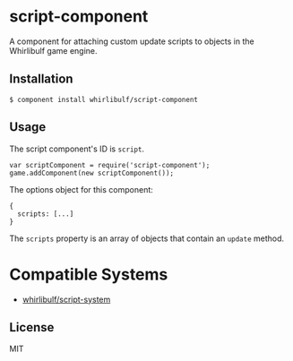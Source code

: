 
# script-component

A component for attaching custom update scripts to objects in the Whirlibulf game engine.


## Installation

    $ component install whirlibulf/script-component


## Usage

The script component's ID is `script`.

    var scriptComponent = require('script-component');
    game.addComponent(new scriptComponent());

The options object for this component:

    {
      scripts: [...]
    }

The `scripts` property is an array of objects that contain an `update` method.


# Compatible Systems

* [whirlibulf/script-system](http://github.com/whirlibulf/script-system)

## License

  MIT

